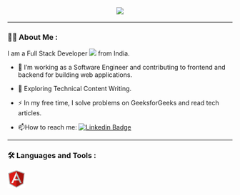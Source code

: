 <div id="header" align="center">
  <img src="https://media.giphy.com/media/M9gbBd9nbDrOTu1Mqx/giphy.gif" width="100"/>
</div>

---

### :woman_technologist: About Me :
I am a Full Stack Developer <img src="https://media.giphy.com/media/WUlplcMpOCEmTGBtBW/giphy.gif" width="30"> from India.
- :telescope: I’m working as a Software Engineer and contributing to frontend and backend for building web applications.

- :seedling: Exploring Technical Content Writing.

- :zap: In my free time, I solve problems on GeeksforGeeks and read tech articles.

- :mailbox:How to reach me: [![Linkedin Badge](https://img.shields.io/badge/-Rishabh-blue?style=flat&logo=Linkedin&logoColor=white)](https://www.linkedin.com/in/rishabh-azad-060b36136/)

---

### :hammer_and_wrench: Languages and Tools :
<div>
  <img src="https://github.com/devicons/devicon/blob/master/icons/angularjs/angularjs-original.svg" title="Angular" alt="Java" width="40" height="40"/>&nbsp;
</div>
